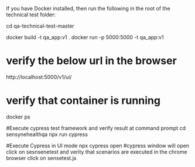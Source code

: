 If you have Docker installed, then run the following in the root of the technical test folder:

cd  qa-technical-test-master
 
docker build -t qa_app:v1 .
docker run -p 5000:5000 -t qa_app:v1

# verify the below url in the browser 
http://localhost:5000/v1/ui/

# verify that container is running
docker ps  

#Execute cypress test framework and verify result at command prompt
cd sensynehealthqa
npx run cypress

#Execute Cypress in UI mode
npx cypress open
#cypress window will open click on sesnsenetest and verity that scenarios are executed in the chrome browser
click on sensetest.js

